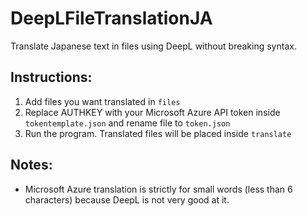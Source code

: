 # DeepLFileTranslationJA
Translate Japanese text in files using DeepL without breaking syntax.

## Instructions:
1. Add files you want translated in `files`
2. Replace AUTHKEY with your Microsoft Azure API token inside `tokentemplate.json` and rename file to `token.json`
3. Run the program. Translated files will be placed inside `translate`

## Notes:
* Microsoft Azure translation is strictly for small words (less than 6 characters) because DeepL is not very good at it.
